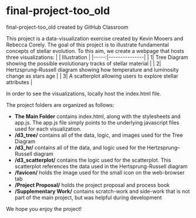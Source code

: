 # final-project-too_old
final-project-too_old created by GitHub Classroom

This project is a data-visualization exercise created by Kevin Mooers and Rebecca Corely. The goal of this project is to illustrate fundamental concepts of stellar evolution. 
To this aim, we create a webpage that hosts three visualizations: 
|      | Illustration |
|-----:|---------------|
|     1|   Tree Diagram showing the possible evolutionary tracks of stellar material            |
|     2|   Hertzsprung–Russell diagram showing how temperature and luminosity change as stars age             |
|     3|   A scatterplot allowing users to explore stellar attributes           |

In order to see the visualizations, locally host the index.html file.

The project folders are organized as follows:
* **The Main Folder** contains index.html, along with the stylesheets and app.js. The app.js file simply points to the underlying javascript files used for each visualization.
* **/d3_tree/** contains all of the data, logic, and images used for the Tree Diagram
* **/d3_hr/** contains all of the data, and logic used for the Hertzsprung–Russell diagram
* **/d3_scatterplot/** contains the logic used for the scatterplot. This scatterplot references the data used in the Hertsprung-Russell diagram
* **/favicon/** holds the image used for the small icon on the web-browser tab
* **/Project Proposal/** holds the project proposal and process book
* **/Supplementary Work/** contains scratch-work and side-work that is not part of the main project, but was helpful during development

We hope you enjoy the project!
